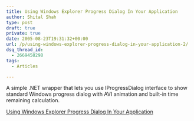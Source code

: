 ```yaml
---
title: Using Windows Explorer Progress Dialog In Your Application
author: Shital Shah
type: post
draft: true
private: true
date: 2005-08-23T19:31:32+00:00
url: /p/using-windows-explorer-progress-dialog-in-your-application-2/
dsq_thread_id:
  - 2669458298
tags:
  - Articles

---
```

A simple .NET wrapper that lets you use IProgressDialog interface to show standard Windows progress dialog with AVI animation and built-in time remaining calculation.

[Using Windows Explorer Progress Dialog In Your Application][1]

 [1]: http://www.codeproject.com/Articles/9298/Using-Windows-Explorer-Progress-Dialog-In-Your-App